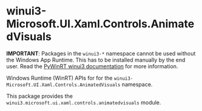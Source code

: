 <!-- warning: Please don't edit this file. It was automatically generated. -->

# winui3-Microsoft.UI.Xaml.Controls.AnimatedVisuals

**IMPORTANT**: Packages in the `winui3-*` namespace cannot be used without the
Windows App Runtime. This has to be installed manually by the end user. Read the
[PyWinRT winui3 documentation](https://pywinrt.readthedocs.io/en/latest/api/winui3/index.html)
for more information.

Windows Runtime (WinRT) APIs for for the `winui3-Microsoft.UI.Xaml.Controls.AnimatedVisuals` namespace.

This package provides the `winui3.microsoft.ui.xaml.controls.animatedvisuals` module.
